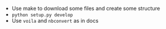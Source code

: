 
- Use make to download some files and create some structure
- `python setup.py develop`
- Use `voila` and `nbconvert` as in docs
